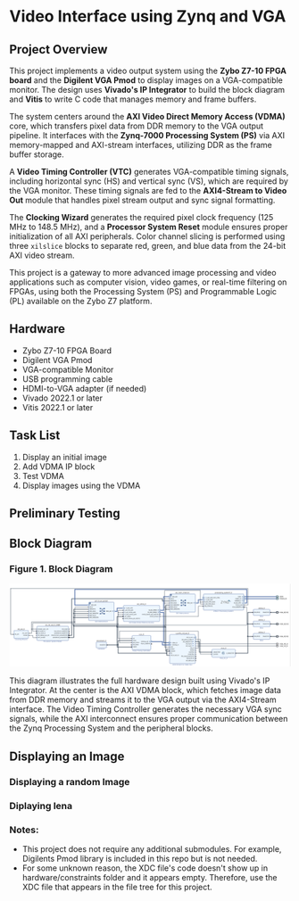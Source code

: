 # Video Interface using Zynq and VGA

## Project Overview

This project implements a video output system using the **Zybo Z7-10 FPGA board** and the **Digilent VGA Pmod** to display images on a VGA-compatible monitor. The design uses **Vivado's IP Integrator** to build the block diagram and **Vitis** to write C code that manages memory and frame buffers.

The system centers around the **AXI Video Direct Memory Access (VDMA)** core, which transfers pixel data from DDR memory to the VGA output pipeline. It interfaces with the **Zynq-7000 Processing System (PS)** via AXI memory-mapped and AXI-stream interfaces, utilizing DDR as the frame buffer storage.

A **Video Timing Controller (VTC)** generates VGA-compatible timing signals, including horizontal sync (HS) and vertical sync (VS), which are required by the VGA monitor. These timing signals are fed to the **AXI4-Stream to Video Out** module that handles pixel stream output and sync signal formatting.

The **Clocking Wizard** generates the required pixel clock frequency (125 MHz to 148.5 MHz), and a **Processor System Reset** module ensures proper initialization of all AXI peripherals. Color channel slicing is performed using three `xilslice` blocks to separate red, green, and blue data from the 24-bit AXI video stream.

This project is a gateway to more advanced image processing and video applications such as computer vision, video games, or real-time filtering on FPGAs, using both the Processing System (PS) and Programmable Logic (PL) available on the Zybo Z7 platform.

## Hardware
- Zybo Z7-10 FPGA Board
- Digilent VGA Pmod
- VGA-compatible Monitor
- USB programming cable
- HDMI-to-VGA adapter (if needed)
- Vivado 2022.1 or later
- Vitis 2022.1 or later

## Task List

1. Display an initial image  
2. Add VDMA IP block  
3. Test VDMA  
4. Display images using the VDMA  

## Preliminary Testing

## Block Diagram
### Figure 1. Block Diagram

![Block Diagram](./screenshots/final_block_design.png)

This diagram illustrates the full hardware design built using Vivado's IP Integrator. At the center is the AXI VDMA block, which fetches image data from DDR memory and streams it to the VGA output via the AXI4-Stream interface. The Video Timing Controller generates the necessary VGA sync signals, while the AXI interconnect ensures proper communication between the Zynq Processing System and the peripheral blocks.


## Displaying an Image

### Displaying a random Image

### Diplaying lena


### Notes:
- This project does not require any additional submodules.  For example, Digilents Pmod library is included in this repo but is not needed.  
- For some unknown reason, the XDC file's code doesn't show up in hardware/constraints folder and it appears empty.  Therefore, use the XDC file that appears in the file tree for this project. 